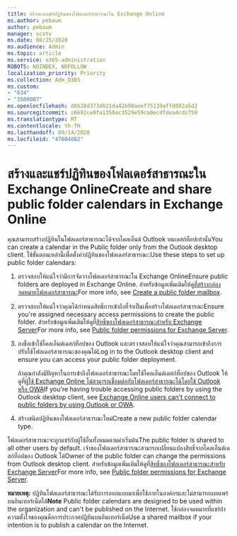 ```yaml
---
title: สร้างและแชร์ปฏิทินของโฟลเดอร์สาธารณะใน Exchange Online
ms.author: pebaum
author: pebaum
manager: scotv
ms.date: 08/25/2020
ms.audience: Admin
ms.topic: article
ms.service: o365-administration
ROBOTS: NOINDEX, NOFOLLOW
localization_priority: Priority
ms.collection: Adm_O365
ms.custom:
- "634"
- "3500007"
ms.openlocfilehash: d8b28d373db21da42b90aeef75139affd802a5d2
ms.sourcegitcommit: c6692ce0fa1358ec3529e59ca0ecdfdea4cdc759
ms.translationtype: MT
ms.contentlocale: th-TH
ms.lasthandoff: 09/14/2020
ms.locfileid: "47804082"
---
```

# <a name="create-and-share-public-folder-calendars-in-exchange-online"></a><span data-ttu-id="62284-102">สร้างและแชร์ปฏิทินของโฟลเดอร์สาธารณะใน Exchange Online</span><span class="sxs-lookup"><span data-stu-id="62284-102">Create and share public folder calendars in Exchange Online</span></span>

<span data-ttu-id="62284-103">คุณสามารถสร้างปฏิทินในโฟลเดอร์สาธารณะได้จากไคลเอ็นต์ Outlook บนเดสก์ท็อปเท่านั้น</span><span class="sxs-lookup"><span data-stu-id="62284-103">You can create a calendar in the Public folder only from the Outlook desktop client.</span></span> <span data-ttu-id="62284-104">ใช้ขั้นตอนเหล่านี้เพื่อตั้งค่าปฏิทินของโฟลเดอร์สาธารณะ:</span><span class="sxs-lookup"><span data-stu-id="62284-104">Use these steps to set up public folder calendars:</span></span>

1. <span data-ttu-id="62284-105">ตรวจสอบให้แน่ใจว่ามีการจัดวางโฟลเดอร์สาธารณะใน Exchange Online</span><span class="sxs-lookup"><span data-stu-id="62284-105">Ensure public folders are deployed in Exchange Online.</span></span> <span data-ttu-id="62284-106">สำหรับข้อมูลเพิ่มเติมให้ดู[ที่สร้างกล่องจดหมายโฟลเดอร์สาธารณะ](https://docs.microsoft.com/exchange/collaboration-exo/public-folders/create-public-folder-mailbox)</span><span class="sxs-lookup"><span data-stu-id="62284-106">For more info, see [Create a public folder mailbox](https://docs.microsoft.com/exchange/collaboration-exo/public-folders/create-public-folder-mailbox).</span></span> 

2. <span data-ttu-id="62284-107">ตรวจสอบให้แน่ใจว่าคุณได้กำหนดสิทธิ์การเข้าถึงที่จำเป็นเพื่อสร้างโฟลเดอร์สาธารณะ</span><span class="sxs-lookup"><span data-stu-id="62284-107">Ensure you're assigned necessary access permissions to create the public folder.</span></span> <span data-ttu-id="62284-108">สำหรับข้อมูลเพิ่มเติมให้ดูที่[สิทธิ์ของโฟลเดอร์สาธารณะสำหรับ Exchange Server](https://support.microsoft.com/help/2573274/public-folder-permissions-for-exchange-server)</span><span class="sxs-lookup"><span data-stu-id="62284-108">For more info, see [Public folder permissions for Exchange Server](https://support.microsoft.com/help/2573274/public-folder-permissions-for-exchange-server).</span></span> 
  
3. <span data-ttu-id="62284-109">ลงชื่อเข้าใช้ไคลเอ็นต์เดสก์ท็อปของ Outlook และตรวจสอบให้แน่ใจว่าคุณสามารถเข้าถึงการปรับใช้โฟลเดอร์สาธารณะของคุณได้</span><span class="sxs-lookup"><span data-stu-id="62284-109">Log in to the Outlook desktop client and ensure you can access your public folder deployment.</span></span>

    <span data-ttu-id="62284-110">ถ้าคุณกำลังมีปัญหาในการเข้าถึงโฟลเดอร์สาธารณะโดยใช้ไคลเอ็นต์เดสก์ท็อปของ Outlook ให้ดูที่[ผู้ใช้ Exchange Online ไม่สามารถเชื่อมต่อกับโฟลเดอร์สาธารณะได้โดยใช้ Outlook หรือ OWA](https://aka.ms/pfcte)</span><span class="sxs-lookup"><span data-stu-id="62284-110">If you're having trouble accessing public folders by using the Outlook desktop client, see [Exchange Online users can't connect to public folders by using Outlook or OWA](https://aka.ms/pfcte).</span></span>

4. <span data-ttu-id="62284-111">สร้างชนิดปฏิทินของโฟลเดอร์สาธารณะใหม่</span><span class="sxs-lookup"><span data-stu-id="62284-111">Create a new public folder calendar type.</span></span>

<span data-ttu-id="62284-112">โฟลเดอร์สาธารณะจะถูกแชร์กับผู้ใช้อื่นทั้งหมดตามค่าเริ่มต้น</span><span class="sxs-lookup"><span data-stu-id="62284-112">The public folder is shared to all other users by default.</span></span> <span data-ttu-id="62284-113">เจ้าของโฟลเดอร์สาธารณะสามารถเปลี่ยนแปลงสิทธิ์จากไคลเอ็นต์เดสก์ท็อปของ Outlook ได้</span><span class="sxs-lookup"><span data-stu-id="62284-113">Owner of the public folder can change the permissions from Outlook desktop client.</span></span> <span data-ttu-id="62284-114">สำหรับข้อมูลเพิ่มเติมให้ดูที่[สิทธิ์ของโฟลเดอร์สาธารณะสำหรับ Exchange Server](https://support.microsoft.com/help/2573274/public-folder-permissions-for-exchange-server)</span><span class="sxs-lookup"><span data-stu-id="62284-114">For more info, see [Public folder permissions for Exchange Server](https://support.microsoft.com/help/2573274/public-folder-permissions-for-exchange-server).</span></span>

<span data-ttu-id="62284-115">**หมายเหตุ:** ปฏิทินโฟลเดอร์สาธารณะได้รับการออกแบบมาเพื่อใช้ภายในองค์กรและไม่สามารถเผยแพร่บนอินเทอร์เน็ตได้</span><span class="sxs-lookup"><span data-stu-id="62284-115">**Note** Public folder calendars are designed to be used within the organization and can't be published on the Internet.</span></span> <span data-ttu-id="62284-116">ใช้กล่องจดหมายที่แชร์ถ้าความตั้งใจของคุณคือการประกาศปฏิทินบนอินเทอร์เน็ต</span><span class="sxs-lookup"><span data-stu-id="62284-116">Use a shared mailbox if your intention is to publish a calendar on the  Internet.</span></span>